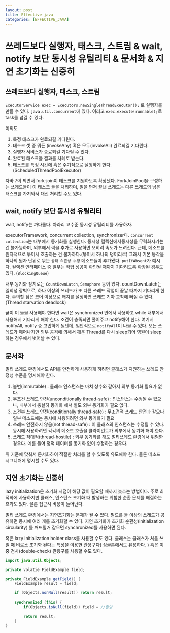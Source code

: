 ```yaml
---
layout: post
title: Effective java
categories: [EFFECTIVE_JAVA]
---
```


# 쓰레드보다 실행자, 태스크, 스트림 & wait, notify 보단 동시성 유틸리티 & 문서화 & 지연 초기화는 신중히


## 쓰레드보다 실행자, 태스크, 스트림

`ExecutorService exec = Executors.newSingleThreadExecutor();` 로 실행자를 만들 수 있다. `java.util.concurrent`에 있다.
이러고 `exec.execute(runnable);`로 task를 넘길 수 있다.

이외도 
1. 특정 태스크가 완료되길 기다린다.
2. 태스크 셋 중 뭐든 (invokeAny) 혹은 모두(invokeAll) 완료되길 기다린다.
3. 실행자 서비스가 종료되길 기다릴 수 있다.
4. 완료된 태스크들 결과를 차례로 받는다. 
5. 태스크를 특정 시간에 혹은 주기적으로 실행하게 한다.(ScheduledThreadPoolExecutor)

자바 7이 되면서 fork-join이 태스크를 지원하도록 확장됐다. ForkJoinPool을 구성하는 쓰레드들이 이 태스크 들을 처리하며, 일을 먼저 끝낸 쓰레드는 다른 쓰레드의
남은 태스크를 가져와서 대신 처리할 수도 있다.


## wait, notify 보단 동시성 유틸리티

wait, notify는 까다롭다. 차라리 고수준 동시성 유틸리티를 사용하자. 

executorFramework, concurrent collection, synchronizer다. `concurrent collection`는 내부에서 동기화를 실행한다. 동시성 컬렉션에서동시성을 무력화시키는 건 
불가능하며, 외부에서 락을 추가로 사용하면 오히려 속도가 느려진다. 근데, 메소드를 원자적으로 묶어서 호출하는 건 불가하다.(묶어서 하나의 덩어리로) 그래서 기본
동작을 하나의 원자 단위로 묶는 `상태 의존성 수정` 메소드들이 추가됐다. `putIfAbsent`가 예시다. 컬렉션 인터페이스 중 일부는 작업 성공이 확인될 때까지 기다리도록
확장된 경우도 있다. (`BlockingQueue`)

내부 동기화 장치로는 `CountDownLatch`, `Semaphore` 등이 있다. countDownLatch는 일회성 장벽으로, 하나 이상의 쓰레드가 또 다른 쓰레드 작업이 끝날 때까지 
기다리게 한다. 주의할 점은 코어 이상으로 래치를 설정하면 쓰레드 기아 교착에 빠질 수 있다.(Thread starvation deadlock)

굳이 이 둘을 사용해야 한다면 wait은 synchronized 안에서 사용하고 while 내부에서 사용해서 기다리게 해야 한다. 조건이 충족되면 풀어주고 notify해야 한다.
여기서 notifyAll, notify 중 고민하게 될텐데, 일반적으로 `notifyAll`이 나을 수 있다.  모든 쓰레드가 깨어나지만 외부 공격에 의해서 깨운 Thread를 다시 sleep되어 
영원이 sleep하는 경우에서 벗어날 수 있다.

## 문서화

멀티 쓰레드 환경에서도 API를 안전하게 사용하게 하려면 클래스가 지원하는 쓰레드 안정성 수준을 명시해야 한다.

1. 불변(immutable) : 클래스 인스턴스는 마치 상수와 같아서 외부 동기화 필요가 없다.
2. 무조건 쓰레드 안전(unconditionally thread-safe) : 인스턴스는 수정될 수 있으나, 내부에서 충실히 동기화 해서 별도 외부 동기화가 필요 없다.
3. 조건부 쓰레드 안전(conditionally thread-safe) : 무조건적 쓰레드 안전과 같으나 일부 메소드에는 동시에 사용하려면 외부 동기화가 필요
4. 쓰레드 안전하지 않음(not thread-safe) : 이 클래스의 인스턴스는 수정될 수 있다. 동시에 사용하려면 각각의 메소드 호출을 클라이언트가 외부에서 동기화 해야 한다.
5. 쓰레드 적대적(thread-hostile) : 외부 동기화를 해도 멀티쓰레드 환경에서 위험한 경우다. 예를 들어 정적 데이터를 동기화 없이 수정하는 경우다. 

위 기준에 맞춰서 문서화하여 적절한 처리를 할 수 있도록 유도해야 한다. 물론 메소드 시그니쳐에 명시할 수도 있다. 

## 지연 초기화는 신중히

lazy initialization은 초기화 시점이 해당 값이 필요할 때까지 늦추는 방법이다. 주로 최적화에 사용하지만 클래스, 인스턴스 초기화 때 발생하는 위험한 순환
문제를 해결하는 효과도 있다. 물론 접근시 비용이 늘어난다. 

멀티 쓰레드 환경에서는 지연초기화는 문제가 될 수 있다. 필드를 둘 이상의 쓰레드가 공유하면 동시에 여러 개를 초기화할 수 있다. 지연 초기화가 초기화 순환성(initialization circularity)
를 깨뜨릴거 같으면 synchronized를 사용하면 된다. 

혹은 lazy initialization holder class를 사용할 수도 있다. 클래스는 클래스가 처음 쓰일 때 비로소 초기화 된다는 특성을 이용한 관용구다( 싱글톤에서도 유용하다. )
혹은 이중 검사(double-check) 관용구를 사용할 수도 있다.

```java
import java.util.Objects;

private volatie FieldExample field;

private FieldExample getField() {
    FieldExample result = field;

    if (Objects.nonNull(result)) return result;
    
    synchronized (this) {
        if(Objects.isNull(field)) field = //할당
        
        return result;
    }
}

```